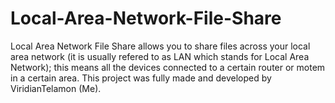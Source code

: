 # Local-Area-Network-File-Share
Local Area Network File Share allows you to share files across your local area network (it is usually refered to as LAN which stands for Local Area Network); this means all the devices connected to a certain router or motem in a certain area.  This project was fully made and developed by ViridianTelamon (Me).
